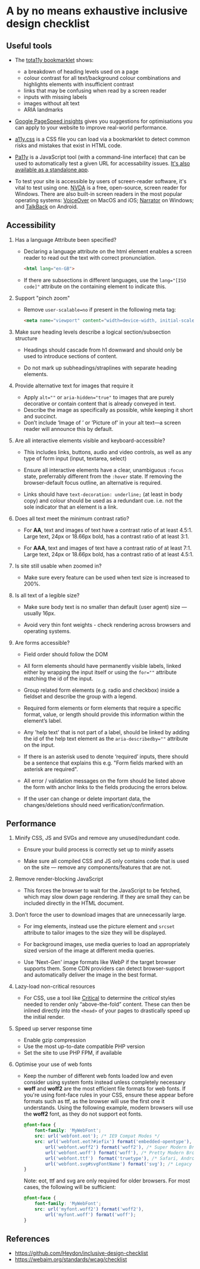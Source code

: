 # A by no means exhaustive inclusive design checklist

## Useful tools

- The [tota11y bookmarklet](http://khan.github.io/tota11y/) shows:

    - a breakdown of heading levels used on a page
    - colour contrast for all text/background colour combinations and highlights elements with insufficient contrast
    - links that may be confusing when read by a screen reader
    - inputs with missing labels
    - images without alt text
    - ARIA landmarks

- [Google PageSpeed insights](https://developers.google.com/speed/pagespeed/insights/) gives you suggestions for optimisations you can apply to your website to improve real-world performance.

- [a11y.css](https://ffoodd.github.io/a11y.css/) is a CSS file you can load via a bookmarklet to detect common risks and mistakes that exist in HTML code.

- [Pa11y](https://github.com/pa11y/pa11y) is a JavaScript tool (with a command-line interface) that can be used to automatically test a given URL for accessability issues. [It's also available as a standalone app](https://open-indy.github.io/Koa11y/).

- To test your site is accessible by users of screen-reader software, it's vital to test using one. [NVDA](https://www.nvaccess.org/download/) is a free, open-source, screen reader for Windows. There are also built-in screen readers in the most popular operating systems: [VoiceOver](https://help.apple.com/voiceover/mac/10.14/) on MacOS and iOS; [Narrator](https://support.microsoft.com/en-gb/help/22798/windows-10-complete-guide-to-narrator) on Windows; and [TalkBack](https://support.google.com/accessibility/android/answer/6283677?hl=en-GB) on Android.

## Accessibility

1. Has a language Attribute been specified?

    - Declaring a language attribute on the html element enables a screen reader to read out the text with correct pronunciation.
        ``` html
        <html lang="en-GB">
        ```

    - If there are subsections in different languages, use the `lang="[ISO code]"` attribute on the containing element to indicate this.

2. Support "pinch zoom"

    - Remove `user-scalable=no` if present in the following meta tag:
        ``` html
        <meta name="viewport" content="width=device-width, initial-scale=1">
        ```

3. Make sure heading levels describe a logical section/subsection structure

    - Headings should cascade from h1 downward and should only be used to introduce sections of content.

    - Do not mark up subheadings/straplines with separate heading elements.

4. Provide alternative text for images that require it

    - Apply `alt=""` or `aria-hidden="true"` to images that are purely decorative or contain content that is already conveyed in text.
    - Describe the image as specifically as possible, while keeping it short and succinct.
    - Don’t include  ‘Image of ’ or ’Picture of’ in your alt text—a screen reader will announce this by default.

5. Are all interactive elements visible and keyboard-accessible?

    - This includes links, buttons, audio and video controls, as well as any type of form input (input, textarea, select)

    - Ensure all interactive elements have a clear, unambiguous `:focus` state, preferrably different from the `:hover` state. If removing the browser-default focus outline, an alternative is required.

    - Links should have `text-decoration: underline;` (at least in body copy) and colour should be used as a redundant cue. i.e. not the sole indicator that an element is a link.

6. Does all text meet the minimum contrast ratio?

    - For **AA**, text and images of text have a contrast ratio of at least 4.5:1. Large text, 24px or 18.66px bold, has a contrast ratio of at least 3:1.

    - For **AAA**, text and images of text have a contrast ratio of at least 7:1. Large text, 24px or 18.66px bold, has a contrast ratio of at least 4.5:1.

7. Is site still usable when zoomed in?

    - Make sure every feature can be used when text size is increased to 200%.

8. Is all text of a legible size?

    - Make sure body text is no smaller than default (user agent) size — usually 16px.

    - Avoid very thin font weights - check rendering across browsers and operating systems.

9. Are forms accessible?

    - Field order should follow the DOM

    - All form elements should have permanently visible labels, linked either by wrapping the input itself or using the `for=""` attribute matching the id of the input.

    - Group related form elements (e.g. radio and checkbox) inside a fieldset and describe the group with a legend.

    - Required form elements or form elements that require a specific format, value, or length should provide this information within the element’s label.

    - Any 'help text' that is not part of a label, should be linked by adding the id of the help text element as the `aria-describedby=""` attribute on the input.

    - If there is an asterisk used to denote ‘required’ inputs, there should be a sentence that explains this e.g. "Form fields marked with an asterisk are required".

    - All error / validation messages on the form should be listed above the form with anchor links to the fields producing the errors below.

    - If the user can change or delete important data, the changes/deletions should need verification/confirmation.

## Performance

1. Minify CSS, JS and SVGs and remove any unused/redundant code.

    - Ensure your build process is correctly set up to minify assets

    - Make sure all compiled CSS and JS only contains code that is used on the site — remove any components/features that are not.

2. Remove render-blocking JavaScript

    - This forces the browser to wait for the JavaScript to be fetched, which may slow down page rendering. If they are small they can be included directly in the HTML document.

3. Don’t force the user to download images that are unnecessarily large.

    - For img elements, instead use the picture element and `srcset` attribute to tailor images to the size they will be displayed.

    - For background images, use media queries to load an appropriately sized version of the image at different media queries.

    - Use 'Next-Gen' image formats like WebP if the target browser supports them. Some CDN providers can detect browser-support and automatically deliver the image in the best format.

4. Lazy-load non-critical resources

    - For CSS, use a tool like [Critical](https://github.com/addyosmani/critical) to determine the _critical_ styles needed to render only “above-the-fold” content. These can then be inlined directly into the `<head>` of your pages to drastically speed up the initial render.

5. Speed up server response time

    - Enable gzip compression
    - Use the most up-to-date compatible PHP version
    - Set the site to use PHP FPM, if available

6. Optimise your use of web fonts
    - Keep the number of different web fonts loaded low and even consider using system fonts instead unless completely necessary
    - **woff** and **woff2** are the most efficient file formats for web fonts. If you're using font-face rules in your CSS, ensure these appear before formats such as ttf, as the browser will use the first one it understands. Using the following example, modern browsers will use the **woff2** font, as they do not support eot fonts.
        ```css
        @font-face {
            font-family: 'MyWebFont';
            src: url('webfont.eot'); /* IE9 Compat Modes */
            src: url('webfont.eot?#iefix') format('embedded-opentype'), /* IE6-IE8 */
                url('webfont.woff2') format('woff2'), /* Super Modern Browsers */
                url('webfont.woff') format('woff'), /* Pretty Modern Browsers */
                url('webfont.ttf')  format('truetype'), /* Safari, Android, iOS */
                url('webfont.svg#svgFontName') format('svg'); /* Legacy iOS */
        }
        ```
        Note: eot, ttf and svg are only required for older browsers. For most cases, the following will be sufficient:
        ```css
        @font-face {
            font-family: 'MyWebFont';
            src: url('myfont.woff2') format('woff2'),
                url('myfont.woff') format('woff');
        }
        ```

## References

- https://github.com/Heydon/inclusive-design-checklist
- https://webaim.org/standards/wcag/checklist